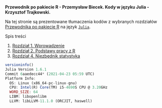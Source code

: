 **Przewodnik po pakiecie R - Przemysław Biecek. Kody w języku Julia - Krzysztof Trajkowski.**

Na tej stronie są prezentowane tłumaczenia kodów z wybranych rozdziałów [Przewodnika po pakiecie R](https://pbiecek.github.io/Przewodnik/)
na język [`Julia`](https://julialang.org/).

Spis treści

1. [Rozdział 1. Wprowadzenie](01_Rozdzial_1.md)
2. [Rozdział 2. Podstawy pracy z R](02_Rozdzial_2.md)
3. [Rozdział 4. Niezbędnik statystyka](04_Rozdział_4.md)

```julia
versioninfo()
Julia Version 1.6.1
Commit 6aaedecc44* (2021-04-23 05:59 UTC)
Platform Info:
  OS: Linux (x86_64-pc-linux-gnu)
  CPU: Intel(R) Core(TM) i5-4690S CPU @ 3.20GHz
  WORD_SIZE: 64
  LIBM: libopenlibm
  LLVM: libLLVM-11.1.0 (ORCJIT, haswell)
```
